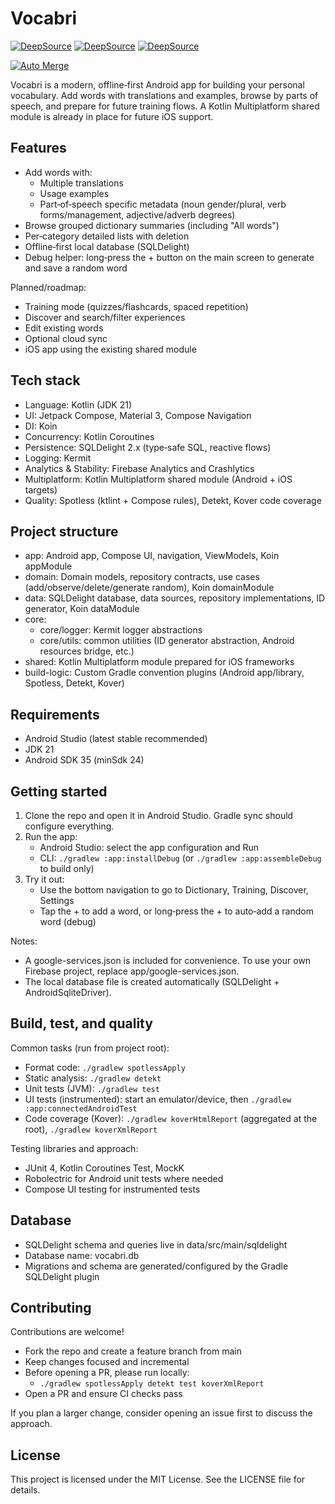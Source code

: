 # Vocabri

[![DeepSource](https://app.deepsource.com/gh/deledzis/Vocabri.svg/?label=code+coverage&show_trend=true&token=Q7RU9Z2I1GsSG30Ivnl0ZdF0)](https://app.deepsource.com/gh/deledzis/Vocabri/)
[![DeepSource](https://app.deepsource.com/gh/deledzis/Vocabri.svg/?label=active+issues&show_trend=true&token=Q7RU9Z2I1GsSG30Ivnl0ZdF0)](https://app.deepsource.com/gh/deledzis/Vocabri/)
[![DeepSource](https://app.deepsource.com/gh/deledzis/Vocabri.svg/?label=resolved+issues&show_trend=true&token=Q7RU9Z2I1GsSG30Ivnl0ZdF0)](https://app.deepsource.com/gh/deledzis/Vocabri/)

[![Auto Merge](https://github.com/deledzis/Vocabri/actions/workflows/conditional-merge.yml/badge.svg)](https://github.com/deledzis/Vocabri/actions/workflows/conditional-merge.yml)

Vocabri is a modern, offline‑first Android app for building your personal vocabulary. Add words with
translations and examples, browse by parts of speech, and prepare for future training flows. A Kotlin
Multiplatform shared module is already in place for future iOS support.

## Features

- Add words with:
    - Multiple translations
    - Usage examples
    - Part‑of‑speech specific metadata (noun gender/plural, verb forms/management, adjective/adverb degrees)
- Browse grouped dictionary summaries (including "All words")
- Per‑category detailed lists with deletion
- Offline‑first local database (SQLDelight)
- Debug helper: long‑press the + button on the main screen to generate and save a random word

Planned/roadmap:

- Training mode (quizzes/flashcards, spaced repetition)
- Discover and search/filter experiences
- Edit existing words
- Optional cloud sync
- iOS app using the existing shared module

## Tech stack

- Language: Kotlin (JDK 21)
- UI: Jetpack Compose, Material 3, Compose Navigation
- DI: Koin
- Concurrency: Kotlin Coroutines
- Persistence: SQLDelight 2.x (type‑safe SQL, reactive flows)
- Logging: Kermit
- Analytics & Stability: Firebase Analytics and Crashlytics
- Multiplatform: Kotlin Multiplatform shared module (Android + iOS targets)
- Quality: Spotless (ktlint + Compose rules), Detekt, Kover code coverage

## Project structure

- app: Android app, Compose UI, navigation, ViewModels, Koin appModule
- domain: Domain models, repository contracts, use cases (add/observe/delete/generate random), Koin domainModule
- data: SQLDelight database, data sources, repository implementations, ID generator, Koin dataModule
- core:
    - core/logger: Kermit logger abstractions
    - core/utils: common utilities (ID generator abstraction, Android resources bridge, etc.)
- shared: Kotlin Multiplatform module prepared for iOS frameworks
- build-logic: Custom Gradle convention plugins (Android app/library, Spotless, Detekt, Kover)

## Requirements

- Android Studio (latest stable recommended)
- JDK 21
- Android SDK 35 (minSdk 24)

## Getting started

1) Clone the repo and open it in Android Studio. Gradle sync should configure everything.
2) Run the app:
    - Android Studio: select the app configuration and Run
    - CLI: `./gradlew :app:installDebug` (or `./gradlew :app:assembleDebug` to build only)
3) Try it out:
    - Use the bottom navigation to go to Dictionary, Training, Discover, Settings
    - Tap the + to add a word, or long‑press the + to auto‑add a random word (debug)

Notes:

- A google-services.json is included for convenience. To use your own Firebase project, replace
  app/google-services.json.
- The local database file is created automatically (SQLDelight + AndroidSqliteDriver).

## Build, test, and quality

Common tasks (run from project root):

- Format code: `./gradlew spotlessApply`
- Static analysis: `./gradlew detekt`
- Unit tests (JVM): `./gradlew test`
- UI tests (instrumented): start an emulator/device, then `./gradlew :app:connectedAndroidTest`
- Code coverage (Kover): `./gradlew koverHtmlReport` (aggregated at the root), `./gradlew koverXmlReport`

Testing libraries and approach:

- JUnit 4, Kotlin Coroutines Test, MockK
- Robolectric for Android unit tests where needed
- Compose UI testing for instrumented tests

## Database

- SQLDelight schema and queries live in data/src/main/sqldelight
- Database name: vocabri.db
- Migrations and schema are generated/configured by the Gradle SQLDelight plugin

## Contributing

Contributions are welcome!

- Fork the repo and create a feature branch from main
- Keep changes focused and incremental
- Before opening a PR, please run locally:
    - `./gradlew spotlessApply detekt test koverXmlReport`
- Open a PR and ensure CI checks pass

If you plan a larger change, consider opening an issue first to discuss the approach.

## License

This project is licensed under the MIT License. See the LICENSE file for details.
